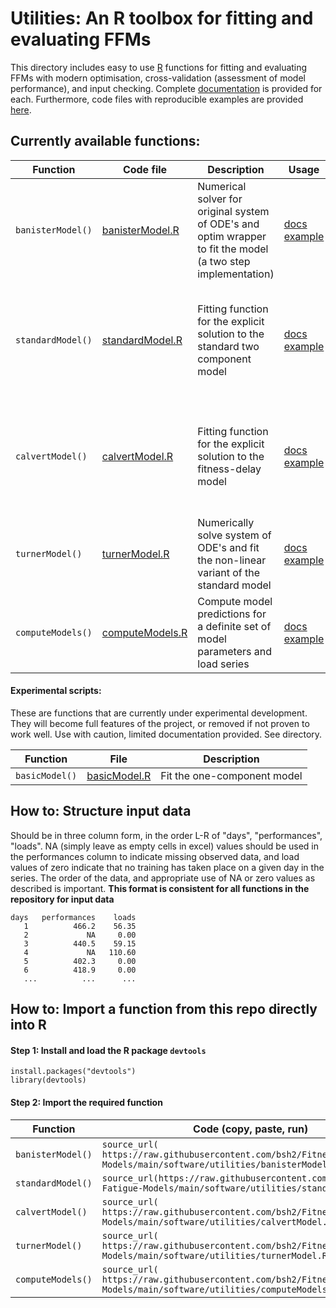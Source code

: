# Utilities: An R toolbox for fitting and evaluating FFMs

This directory includes easy to use [R](https://www.r-project.org/) functions for fitting and evaluating FFMs with modern optimisation, cross-validation (assessment of model performance), and input checking. Complete [documentation](documentation/) is provided for each. Furthermore, code files with reproducible examples are provided [here](documentation/examples).

## Currently available functions:

| Function | Code file | Description | Usage | Optimizer | Features |
|-|-|-|-|-|-|
| `banisterModel()` | [banisterModel.R](banisterModel.R) | Numerical solver for original system of ODE's and optim wrapper to fit the model (a two step implementation) | [docs](documentation/banisterModel_docs.pdf) [example](documentation/examples/banisterModelExample.R) | GA | Bounds, estimation of initial conditions, cross validation, genetic algorithms |
| `standardModel()` | [standardModel.R](standardModel.R) | Fitting function for the explicit solution to the standard two component model | [docs](documentation/standardModel_docs.pdf) [example](documentation/examples/standardModelExample.R) | GA or L-BFGS-B | Bounds, include estimation of initial components, cross validation, genetic algorithms |
| `calvertModel()` | [calvertModel.R](calvertModel.R) | Fitting function for the explicit solution to the fitness-delay model | [docs](documentation/calvertModel_docs.pdf) [example](documentation/examples/calvertModelExample.R) | GA or L-BFGS-B | Bounds, include estimation of initial components, cross validation, genetic algorithms |
| `turnerModel()` | [turnerModel.R](turnerModel.R) | Numerically solve system of ODE's and fit the non-linear variant of the standard model | [docs](documentation/turnerModel_docs.pdf) [example](documentation/examples/turnerModelExample.R) | GA | Bounds, estimation of initial conditions, cross validation |
| `computeModels()` | [computeModels.R](computeModels.R) | Compute model predictions for a definite set of model parameters and load series | [docs](documentation/computeModels_docs.pdf) [example](documentation/examples/computeModelsExample.R) | NA - Simple computation | Compute with or without initial traces for discrete models |

#### Experimental scripts:

These are functions that are currently under experimental development. They will become full features of the project, or removed if not proven to work well. Use with caution, limited documentation provided. See directory.

| Function | File | Description | 
|-|-|-|
| `basicModel()` | [basicModel.R](basicModel.R) | Fit the one-component model

## How to: Structure input data

Should be in three column form, in the order L-R of "days", "performances", "loads". NA (simply leave as empty cells in excel) values should be used in the performances column to indicate missing observed data, and load values of zero indicate that no training has taken place on a given day in the series. The order of the data, and appropriate use of NA or zero values as described is important. **This format is consistent for all functions in the repository for input data**

    days   performances    loads
       1          466.2    56.35
       2             NA     0.00
       3          440.5    59.15
       4             NA   110.60
       5          402.3     0.00
       6          418.9     0.00
       ...          ...      ...


## How to: Import a function from this repo directly into R

#### Step 1: Install and load the R package `devtools`

    install.packages("devtools")
    library(devtools)

#### Step 2: Import the required function

| Function | Code (copy, paste, run) |
|-|-|
| `banisterModel()` | `source_url( https://raw.githubusercontent.com/bsh2/Fitness-Fatigue-Models/main/software/utilities/banisterModel.R )` |
| `standardModel()` | `source_url(https://raw.githubusercontent.com/bsh2/Fitness-Fatigue-Models/main/software/utilities/standardModel.R)` |
| `calvertModel()` | `source_url( https://raw.githubusercontent.com/bsh2/Fitness-Fatigue-Models/main/software/utilities/calvertModel.R )` |
| `turnerModel()` | `source_url( https://raw.githubusercontent.com/bsh2/Fitness-Fatigue-Models/main/software/utilities/turnerModel.R )` |
| `computeModels()` | `source_url( https://raw.githubusercontent.com/bsh2/Fitness-Fatigue-Models/main/software/utilities/computeModels.R )` |